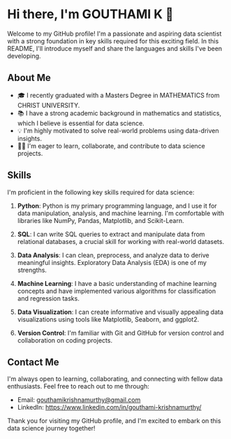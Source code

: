 # Hi there, I'm GOUTHAMI K 👋

Welcome to my GitHub profile! I'm a passionate and aspiring data scientist with a strong foundation in key skills required for this exciting field. In this README, I'll introduce myself and share the languages and skills I've been developing.

## About Me

- 🎓 I recently graduated with a Masters Degree in MATHEMATICS from CHRIST UNIVERSITY.
- 📚 I have a strong academic background in mathematics and statistics, which I believe is essential for data science.
- 💡 I'm highly motivated to solve real-world problems using data-driven insights.
- 👩‍💻 I'm eager to learn, collaborate, and contribute to data science projects.

## Skills

I'm proficient in the following key skills required for data science:

1. **Python**: Python is my primary programming language, and I use it for data manipulation, analysis, and machine learning. I'm comfortable with libraries like NumPy, Pandas, Matplotlib, and Scikit-Learn.

2. **SQL**: I can write SQL queries to extract and manipulate data from relational databases, a crucial skill for working with real-world datasets.

3. **Data Analysis**: I can clean, preprocess, and analyze data to derive meaningful insights. Exploratory Data Analysis (EDA) is one of my strengths.

4. **Machine Learning**: I have a basic understanding of machine learning concepts and have implemented various algorithms for classification and regression tasks.

5. **Data Visualization**: I can create informative and visually appealing data visualizations using tools like Matplotlib, Seaborn, and ggplot2.

6. **Version Control**: I'm familiar with Git and GitHub for version control and collaboration on coding projects.

## Contact Me

I'm always open to learning, collaborating, and connecting with fellow data enthusiasts. Feel free to reach out to me through:

- Email: gouthamikrishnamurthy@gmail.com
- LinkedIn: https://www.linkedin.com/in/gouthami-krishnamurthy/

Thank you for visiting my GitHub profile, and I'm excited to embark on this data science journey together!
